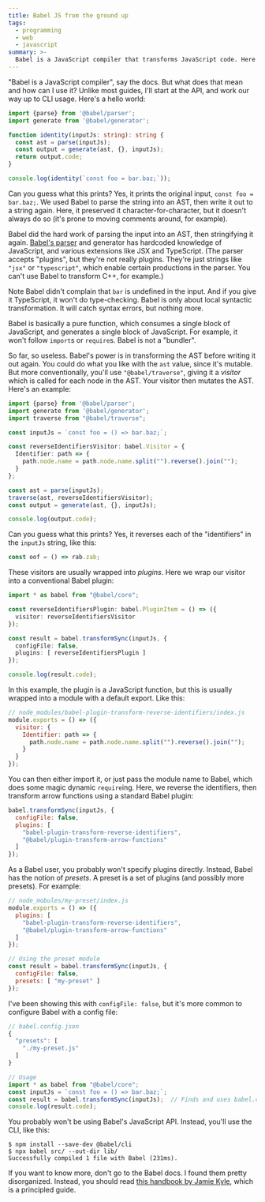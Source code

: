 ```yaml
---
title: Babel JS from the ground up
tags:
  - programming
  - web
  - javascript
summary: >-
  Babel is a JavaScript compiler that transforms JavaScript code. Here I use its API programmatically.
---
```


"Babel is a JavaScript compiler", say the docs.
But what does that mean and how can I use it?
Unlike most guides, I'll start at the API, and work our way up to CLI usage.
Here's a hello world:

```ts
import {parse} from '@babel/parser';
import generate from '@babel/generator';

function identity(inputJs: string): string {
  const ast = parse(inputJs);
  const output = generate(ast, {}, inputJs);
  return output.code;
}

console.log(identity(`const foo = bar.baz;`));
```

Can you guess what this prints?
Yes, it prints the original input, `const foo = bar.baz;`.
We used Babel to parse the string into an AST,
then write it out to a string again.
Here, it preserved it character-for-character,
but it doesn't always do so
(it's prone to moving comments around, for example).

Babel did the hard work of parsing the input into an AST, then stringifying it again.
[Babel's parser](https://babeljs.io/docs/en/next/babel-parser.html) and generator
has hardcoded knowledge of JavaScript,
and various extensions like JSX and TypeScript.
(The parser accepts "plugins", but they're not really plugins.
They're just strings like `"jsx"` or `"typescript"`,
which enable certain productions in the parser.
You can't use Babel to transform C++, for example.)

Note Babel didn't complain that `bar` is undefined in the input.
And if you give it TypeScript, it won't do type-checking.
Babel is only about local syntactic transformation.
It will catch syntax errors, but nothing more.

Babel is basically a pure function,
which consumes a single block of JavaScript,
and generates a single block of JavaScript.
For example, it won't follow `import`s or `require`s.
Babel is not a "bundler".

So far, so useless.
Babel's power is in transforming the AST before writing it out again.
You could do what you like with the `ast` value, since it's mutable.
But more conventionally,
you'll use `"@babel/traverse"`,
giving it a _visitor_ which is called for each node in the AST.
Your visitor then mutates the AST.
Here's an example:

```ts
import {parse} from '@babel/parser';
import generate from '@babel/generator';
import traverse from "@babel/traverse";

const inputJs = `const foo = () => bar.baz;`;

const reverseIdentifiersVisitor: babel.Visitor = {
  Identifier: path => {
    path.node.name = path.node.name.split("").reverse().join("");
  }
};

const ast = parse(inputJs);
traverse(ast, reverseIdentifiersVisitor);
const output = generate(ast, {}, inputJs);

console.log(output.code);
```

Can you guess what this prints?
Yes, it reverses each of the "identifiers" in the `inputJs` string,
like this:

```js
const oof = () => rab.zab;
```

These visitors are usually wrapped into _plugins_.
Here we wrap our visitor into a conventional Babel plugin:

```ts
import * as babel from "@babel/core";

const reverseIdentifiersPlugin: babel.PluginItem = () => ({
  visitor: reverseIdentifiersVisitor
});

const result = babel.transformSync(inputJs, {
  configFile: false,
  plugins: [ reverseIdentifiersPlugin ]
});

console.log(result.code);
```

In this example, the plugin is a JavaScript function,
but this is usually wrapped into a module with a default export.
Like this:

```js
// node_modules/babel-plugin-transform-reverse-identifiers/index.js
module.exports = () => ({
  visitor: {
    Identifier: path => {
      path.node.name = path.node.name.split("").reverse().join("");
    }
  }
});
```

You can then either import it,
or just pass the module name to Babel,
which does some magic dynamic `require`ing.
Here, we reverse the identifiers,
then transform arrow functions using a standard Babel plugin:

```js
babel.transformSync(inputJs, {
  configFile: false,
  plugins: [
    "babel-plugin-transform-reverse-identifiers",
    "@babel/plugin-transform-arrow-functions"
  ]
});
```

As a Babel user,
you probably won't specify plugins directly.
Instead, Babel has the notion of _presets_.
A preset is a set of plugins (and possibly more presets).
For example:

```js
// node_mobules/my-preset/index.js
module.exports = () => ({
  plugins: [
    "babel-plugin-transform-reverse-identifiers",
    "@babel/plugin-transform-arrow-functions"
  ]
});

// Using the preset module
const result = babel.transformSync(inputJs, {
  configFile: false,
  presets: [ "my-preset" ]
});
```

I've been showing this with `configFile: false`,
but it's more common to configure Babel with a config file:

```js
// babel.config.json
{
  "presets": [
    "./my-preset.js"
  ]
}

// Usage
import * as babel from "@babel/core";
const inputJs = `const foo = () => bar.baz;`;
const result = babel.transformSync(inputJs);  // Finds and uses babel.config.json
console.log(result.code);
```

You probably won't be using Babel's JavaScript API.
Instead, you'll use the CLI,
like this:

```shell
$ npm install --save-dev @babel/cli
$ npx babel src/ --out-dir lib/
Successfully compiled 1 file with Babel (231ms).
```

If you want to know more, don't go to the Babel docs.
I found them pretty disorganized.
Instead, you should read [this handbook by Jamie Kyle](https://github.com/jamiebuilds/babel-handbook/blob/master/translations/en/),
which is a principled guide.

